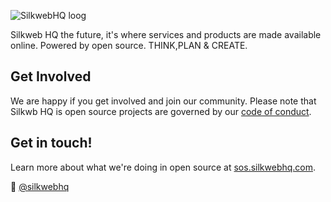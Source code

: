 ![SilkwebHQ loog](https://raw.githubusercontent.com/twitter/.github/main/profile/silkwebhq.png)

Silkweb HQ the future, it's where services and products are made available online. Powered by open source. THINK,PLAN & CREATE.

## Get Involved

We are happy if you get involved and join our community. Please note that Silkwb HQ is open source projects are governed by our [code of conduct](https://github.com/silkwebhq/.github/blob/main/code-of-conduct.md).

## Get in touch!

Learn more about what we're doing in open source at [sos.silkwebhq.com](https://sos.silkwebhq.com).

👋  [@silkwebhq](https://twitter.com/silkwebhq)
